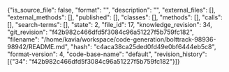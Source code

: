 {"is_source_file": false, "format": "", "description": "", "external_files": [], "external_methods": [], "published": [], "classes": [], "methods": [], "calls": [], "search-terms": [], "state": 2, "file_id": 17, "knowledge_revision": 34, "git_revision": "f42b982c466dfd5f3084c96a51227f5b759fc182", "filename": "/home/kavia/workspace/code-generation/bolttrack-98936-98942/README.md", "hash": "c4aca38ca25ded0fd49e0bf6444eb5c8", "format-version": 4, "code-base-name": "default", "revision_history": [{"34": "f42b982c466dfd5f3084c96a51227f5b759fc182"}]}